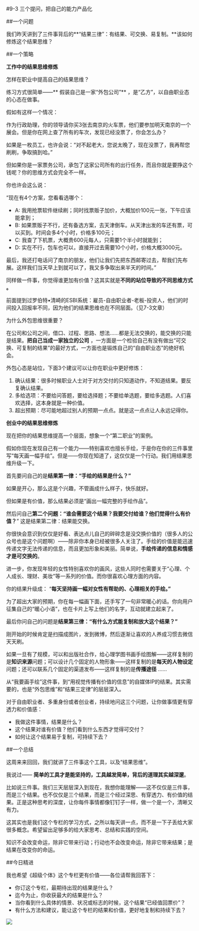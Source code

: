 #9-3 三个提问，把自己的能力产品化

##一个问题

我们昨天讲到了三件事背后的**“结果三律”：有结果、可交换、易复制。**该如何修炼这个结果思维？

##一个策略

**工作中的结果思维修炼**

怎样在职业中提高自己的结果思维？

练习方式很简单——** 假装自己是一家“外包公司”** ，是“乙方”，以自由职业态的心态在做事。

假如有这样一个情况：

作为行政助理，你的领导请你买3张去南京的火车票，他们要参加明天南京的一个展会。但是你在网上查了所有的车次，发现已经没票了，你会怎么办？

如果是一枚员工，也许会说：“对不起老大，您说太晚了，现在没票了，我再帮您刷刷，争取搞到哈。”

但如果你是一家票务公司，承包了这家公司所有的出行任务，而且你就是要挣这个钱呢？你的思维方式会完全不一样。

你也许会这么说：

“现在有4个方案，您看看选哪个：

- A: 我用抢票软件继续刷；同时找票贩子加价，大概加价100元一张，下午应该能拿到；
- B: 如果票贩子不行，还有备选方案，去天津倒车。从天津出发的车还有票，可以买到。时间会多4个小时，价格多100元；
- C: 我查了下机票，大概贵600元每人，只需要1个半小时就能到；
- D: 实在不行，包车也可以，直接开过去需要10个小时，价格大概3000元。

最后，我还打电话问了南京的朋友，他们让我们先把东西邮寄过去，帮我们先布展。这样我们当天早上到就可以了，我又多争取出来半天的时间。”

同样做一件事，你觉得谁更加有价值？这其实就是**不同的站位导致的不同思维方式 。**

前面提到过罗伯特•清崎的ESBI系统：雇员-自由职业者-老板-投资人，他们的时间投入回报率不同，因为他们的结果思维也在不同层面。（见7-3文章）

为什么外包思维很重要？

在公司和公司之间，借口、过程、思路、想法……都是无法交换的，能交换的只能是结果。**把自己当成一家独立的公司** ，一方面是一个检验自己有没有做出“可交换、可复制的结果”的最好方式，一方面也是锻炼自己的“自由职业态”的绝好机会。

外包心态是站位，下面3个建议可以让你在职业中更好修炼：
1. 确认结果：很多时候职业人士对于对方交付的只知道动作，不知道结果。要反复确认结果。
2. 多给选项：不要给问答题，要给选择题；不要给单选题，要给多选题。人们喜欢选择，这本身就是一种价值。
3. 超出预期：尽可能地超过别人的预期一点点。就是这一点点让人永远记得你。

**创业中的结果思维修炼**

现在把你的结果思维提高一个层面，想象一个“第二职业”的案例。

假如你现在发现自己有一个能力——特别喜欢也擅长手绘，于是你在你的三件事里写“每天画一幅手绘”。但是——你现在知道了，这仅仅是一个行动。我们用结果思维升级一下。

首先要问自己的是**结果第一律：“手绘的结果是什么？”**

如果是开心，那么这是个兴趣，不管画成什么样子，快乐就好。

但如果是有价值，那么结果必须是“画出一幅完整的手绘作品”。

然后问自己**第二个问题：“谁会需要这个结果？我要交付给谁？他们觉得什么有价值？**” 这是结果第二律：结果能交换。

你很快会意识到仅仅是好看、表达点儿自己的碎碎念是没交换价值的（很多人的公众号也是这个问题啊）——除非你本身已经被很多人关注了。手绘的价值是能迅速传递文字无法传递的信息，而且更加形象和美丽。简单说，**手绘传递的信息和情感才是可交换的**。

进一步，你发现年轻的女性特别喜欢你的画风，这些人同时也需要关于“心理、个人成长、理财、美妆”等一系列的价值。而你很喜欢心理方面的内容。

你的结果升级成： “**每天坚持画一幅对女性有帮助的、心理相关的手绘。”**

为了超出大家的预期，你在每一幅画下面，还手写了一句非常暖心的话。你向用户征集自己的“暖心小语”，也在卡片上写上他们的名字，互动就建立起来了。

最后你问自己的问题是**结果第三律：“有什么方式能复制和放大这个结果？”**

刚开始的时候肯定是扫描成图片，发到微博，然后逐渐让喜欢的人养成习惯去微信天天刷。

如果一旦有了规模，可以和出版社合作，给心理学图书画手绘图解——这样复制的是**知识来源**问题；可以设计几个固定的人物形象——这样复制的是**每天的人物设定**问题；还可以联系几个固定的渠道发布——这样复制的是**传播途径** ……

从“我要画手绘”这件事，到“用视觉传播有价值的信息”的自媒体IP的结果。其实需要的，也是“外包思维”和“结果三定律”的层层深入。

对于自由职业者、多重身份或者创业者，持续地问这三个问题，让你做事情更有穿透力和价值感：
- 我做这件事情，结果是什么？
- 这个结果对谁有价值？他们看到什么东西才觉得可交付？
- 如何让这个结果易于复制，可持续下去？

##一个总结

这周来来回回，我们就讲了三件事这个工具，以及“结果思维”。

我说过—— **简单的工具才是能坚持的，工具越发简单，背后的道理其实越深邃**。

比如说三件事。我们三天层层深入到现在，我想你能理解——这不仅仅是三件事，而是三个结果。也不仅仅是三个结果，而是三个经过深思、有穿透力、有价值的结果。正是这种思考的深度，让你每件事情都像钉钉子一样，做一个是一个，清晰又有力。

这其实也是我们这个专栏的学习方式，之所以每天讲一点，而不是一下子丢给大家很多概念。希望留出足够多的给大家思考、总结和实践的空间。

知识不会改变命运，除非它带来行动；行动也不会改变命运，除非它带来结果；是结果在改变你的命运。

##今日精进

我也希望《超级个体》这个专栏更有价值——各位请帮我回答下：
- 你订这个专栏，最期待出现的结果是什么？
- 迄今为止，你收获最大的结果是什么？
- 当你看到什么具体的情景、状况或标志的时候，这个结果“已经值回票价”？
- 有什么方法和建议，能让这个专栏的结果和价值，更好地复制和持续下去？

![](./_image/img_1493.jpg)
